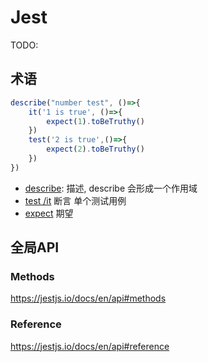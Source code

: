 # Jest

TODO:

## 术语

```js
describe("number test", ()=>{
	it('1 is true', ()=>{
		expect(1).toBeTruthy()
	})
	test('2 is true',()=>{
		expect(2).toBeTruthy()
	})
})

```

- [describe](https://jestjs.io/docs/en/setup-teardown#scoping): 描述, describe 会形成一个作用域
- [test /it](https://jestjs.io/docs/en/api#testname-fn-timeout) 断言 单个测试用例
- [expect](https://jestjs.io/docs/en/expect) 期望


## 全局API

### Methods
https://jestjs.io/docs/en/api#methods

### Reference
https://jestjs.io/docs/en/api#reference
